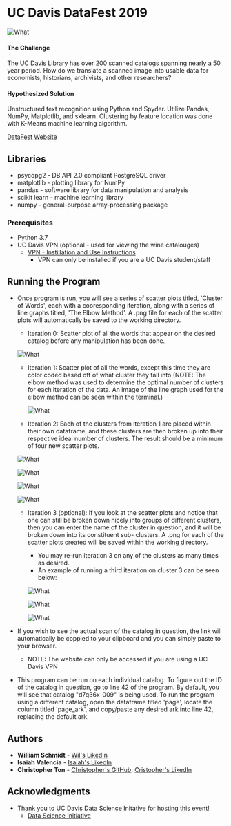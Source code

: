# UC Davis DataFest 2019
![What](Images/catalog.png)
#### The Challenge 
The UC Davis Library has over 200 scanned catalogs spanning nearly a 50 year period. How do we translate a scanned image
into usable data for economists, historians, archivists, and other researchers?
#### Hypothesized Solution
Unstructured text recognition using Python and Spyder. Utilize Pandas, NumPy, Matplotlib, and sklearn. Clustering 
by feature location was done with K-Means machine learning algorithm.

[DataFest Website](http://ds.lib.ucdavis.edu/eventscalendar/datafest-wine-catalog-challenge/)

## Libraries
* psycopg2 - DB API 2.0 compliant PostgreSQL driver
* matplotlib - plotting library for NumPy
* pandas - software library for data manipulation and analysis
* scikit learn - machine learning library
* numpy - general-purpose array-processing package

### Prerequisites
* Python 3.7
* UC Davis VPN (optional - used for viewing the wine catalouges)
  - [VPN - Instillation and Use Instructions](https://www.library.ucdavis.edu/service/connect-from-off-campus/)
    - VPN can only be installed if you are a UC Davis student/staff

## Running the Program
* Once program is run, you will see a series of scatter plots titled, 'Cluster of Words', each with a cooresponding iteration, along with a 
  series of line graphs titled, 'The Elbow Method'. A .png file for each of the scatter plots will automatically be saved to the
  working directory.
  - Iteration 0: Scatter plot of all the words that appear on the desired catalog before any manipulation has been done.
  
  ![What](Images/Iteration0.png)
  
  - Iteration 1: Scatter plot of all the words, except this time they are color coded based off of what cluster they fall into (NOTE:
    The elbow method was used to determine the optimal number of clusters for each iteration of the data. An image of the line graph
    used for the elbow method can be seen within the terminal.)
    
    ![What](Images/Cluster%20of%20Words%20-%20Iteration%201.png)
    
  - Iteration 2: Each of the clusters from iteration 1 are placed within their own dataframe, and these clusters are then broken up into     their respective ideal number of clusters. The result should be a minimum of four new scatter plots.
  
  ![What](Images/Cluster1-Iteration2.png)
  
  ![What](Images/Cluster2-Iteration2.png)
  
  ![What](Images/Cluster3-Iteration2.png)
  
  ![What](Images/Cluster4-Iteration2.png)
  
  - Iteration 3 (optional): If you look at the scatter plots and notice that one can still be broken down nicely into groups of 
    different clusters, then you can enter the name of the cluster in question, and it will be broken down into its constituent sub-
    clusters. A .png for each of the scatter plots created will be saved within the working directory.
    - You may re-run iteration 3 on any of the clusters as many times as desired.
    - An example of running a third iteration on cluster 3 can be seen below:
    
    ![What](Images/Cluster3-Iteration3.png)
    
    ![What](Images/Cluster3IterationSubCluster1.png)
    
    ![What](Images/Cluster3IterationSubCluster2.png)
    
* If you wish to see the actual scan of the catalog in question, the link will automatically be coppied to your clipboard and you can 
  simply paste to your browser. 
  - NOTE: The website can only be accessed if you are using a UC Davis VPN
* This program can be run on each individual catalog. To figure out the ID of the catalog in question, go to line 42 of the program. By 
  default, you will see that catalog "d7q36x-009" is being used. To run the program using a different catalog, open the dataframe 
  titled 'page', locate the column titled 'page_ark', and copy/paste any desired ark into line 42, replacing the default ark. 

## Authors

* **William Schmidt** - [Wil's LikedIn](https://www.linkedin.com/in/william-schmidt-152431168/)
* **Isaiah Valencia** - [Isaiah's LikedIn](https://www.linkedin.com/in/isaiah-valencia-4b1531164/)
* **Christopher Ton** - [Christopher's GitHub](https://github.com/chriztopherton), [Cristopher's LikedIn](https://www.linkedin.com/in/chrton/)

## Acknowledgments

* Thank you to UC Davis Data Science Initative for hosting this event!
  - [Data Science Initiative](http://dsi.ucdavis.edu/)
